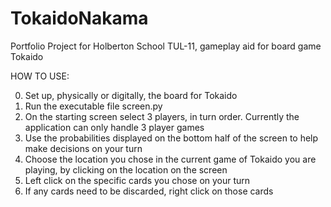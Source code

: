 # TokaidoNakama
Portfolio Project for Holberton School TUL-11, gameplay aid for board game Tokaido


HOW TO USE:

0. Set up, physically or digitally, the board for Tokaido
1. Run the executable file screen.py
2. On the starting screen select 3 players, in turn order. Currently the application can only handle 3 player games
3. Use the probabilities displayed on the bottom half of the screen to help make decisions on your turn
4. Choose the location you chose in the current game of Tokaido you are playing, by clicking on the location on the screen
5. Left click on the specific cards you chose on your turn
6. If any cards need to be discarded, right click on those cards
